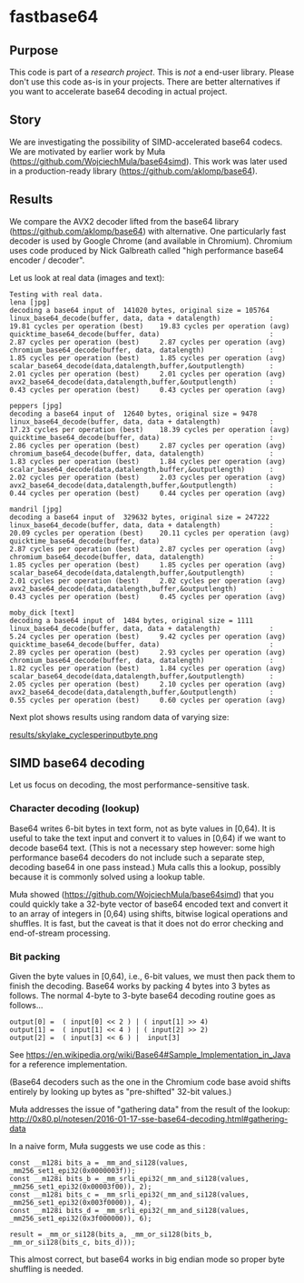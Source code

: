# fastbase64

## Purpose

This code is part of a *research project*.
This is *not* a end-user library. Please don't use this code
as-is in your projects. There are better alternatives
if you want to accelerate base64 decoding in actual project.


## Story


We are investigating the possibility of SIMD-accelerated base64 codecs. We are motivated by earlier work by Muła  (https://github.com/WojciechMula/base64simd). This work was later used in a production-ready library (https://github.com/aklomp/base64).


## Results

We compare the AVX2 decoder lifted from the base64 library (https://github.com/aklomp/base64) with alternative. One particularly fast decoder is used by Google Chrome (and available in Chromium). Chromium uses code produced by Nick Galbreath  called "high performance base64 encoder / decoder".

Let us look at real data (images and text):

```
Testing with real data.
lena [jpg]
decoding a base64 input of  141020 bytes, original size = 105764
linux_base64_decode(buffer, data, data + datalength)        	:  19.81 cycles per operation (best) 	19.83 cycles per operation (avg)
quicktime_base64_decode(buffer, data)                       	:  2.87 cycles per operation (best) 	2.87 cycles per operation (avg)
chromium_base64_decode(buffer, data, datalength)            	:  1.85 cycles per operation (best) 	1.85 cycles per operation (avg)
scalar_base64_decode(data,datalength,buffer,&outputlength)  	:  2.01 cycles per operation (best) 	2.01 cycles per operation (avg)
avx2_base64_decode(data,datalength,buffer,&outputlength)    	:  0.43 cycles per operation (best) 	0.43 cycles per operation (avg)

peppers [jpg]
decoding a base64 input of  12640 bytes, original size = 9478
linux_base64_decode(buffer, data, data + datalength)        	:  17.23 cycles per operation (best) 	18.39 cycles per operation (avg)
quicktime_base64_decode(buffer, data)                       	:  2.86 cycles per operation (best) 	2.87 cycles per operation (avg)
chromium_base64_decode(buffer, data, datalength)            	:  1.83 cycles per operation (best) 	1.84 cycles per operation (avg)
scalar_base64_decode(data,datalength,buffer,&outputlength)  	:  2.02 cycles per operation (best) 	2.03 cycles per operation (avg)
avx2_base64_decode(data,datalength,buffer,&outputlength)    	:  0.44 cycles per operation (best) 	0.44 cycles per operation (avg)

mandril [jpg]
decoding a base64 input of  329632 bytes, original size = 247222
linux_base64_decode(buffer, data, data + datalength)        	:  20.09 cycles per operation (best) 	20.11 cycles per operation (avg)
quicktime_base64_decode(buffer, data)                       	:  2.87 cycles per operation (best) 	2.87 cycles per operation (avg)
chromium_base64_decode(buffer, data, datalength)            	:  1.85 cycles per operation (best) 	1.85 cycles per operation (avg)
scalar_base64_decode(data,datalength,buffer,&outputlength)  	:  2.01 cycles per operation (best) 	2.02 cycles per operation (avg)
avx2_base64_decode(data,datalength,buffer,&outputlength)    	:  0.43 cycles per operation (best) 	0.45 cycles per operation (avg)

moby_dick [text]
decoding a base64 input of  1484 bytes, original size = 1111
linux_base64_decode(buffer, data, data + datalength)        	:  5.24 cycles per operation (best) 	9.42 cycles per operation (avg)
quicktime_base64_decode(buffer, data)                       	:  2.89 cycles per operation (best) 	2.93 cycles per operation (avg)
chromium_base64_decode(buffer, data, datalength)            	:  1.82 cycles per operation (best) 	1.84 cycles per operation (avg)
scalar_base64_decode(data,datalength,buffer,&outputlength)  	:  2.05 cycles per operation (best) 	2.10 cycles per operation (avg)
avx2_base64_decode(data,datalength,buffer,&outputlength)    	:  0.55 cycles per operation (best) 	0.60 cycles per operation (avg)
```

Next plot shows results using random data of varying size:

[results/skylake_cyclesperinputbyte.png](results/skylake_cyclesperinputbyte.png)


## SIMD base64 decoding

Let us focus on decoding, the most performance-sensitive task.

### Character decoding (lookup)

Base64 writes 6-bit bytes in text form, not as byte values in [0,64). It is useful to take the text input and convert it to values in [0,64) if we want to decode base64 text. (This is not a necessary step however: some high performance base64 decoders do not include such a separate step, decoding base64 in one pass instead.) Muła calls this a lookup, possibly because it is commonly solved using a lookup table.

Muła showed (https://github.com/WojciechMula/base64simd) that you could quickly take a 32-byte vector of base64 encoded text and convert it to an array of integers in [0,64) using shifts, bitwise logical operations and shuffles. It is fast, but the caveat is that it does not do error checking and end-of-stream processing.

### Bit packing

Given the byte values in [0,64), i.e., 6-bit values, we must then pack them to finish the decoding. Base64 works by packing 4 bytes into 3 bytes as follows. The normal 4-byte to 3-byte base64 decoding routine goes as follows...

```
output[0] =  ( input[0] << 2 ) | ( input[1] >> 4)
output[1] =  ( input[1] << 4 ) | ( input[2] >> 2)
output[2] =  ( input[3] << 6 ) |  input[3]
```

See https://en.wikipedia.org/wiki/Base64#Sample_Implementation_in_Java for a reference implementation.

(Base64 decoders such as the one in the Chromium code base avoid shifts entirely by looking up bytes as "pre-shifted" 32-bit values.)


Muła addresses the issue of "gathering data" from the result of the lookup:
http://0x80.pl/notesen/2016-01-17-sse-base64-decoding.html#gathering-data


In a naive form, Muła suggests we use code as this :

```
const __m128i bits_a = _mm_and_si128(values, _mm256_set1_epi32(0x0000003f));
const __m128i bits_b = _mm_srli_epi32(_mm_and_si128(values, _mm256_set1_epi32(0x00003f00)), 2);
const __m128i bits_c = _mm_srli_epi32(_mm_and_si128(values, _mm256_set1_epi32(0x003f0000)), 4);
const __m128i bits_d = _mm_srli_epi32(_mm_and_si128(values, _mm256_set1_epi32(0x3f000000)), 6);

result = _mm_or_si128(bits_a, _mm_or_si128(bits_b, _mm_or_si128(bits_c, bits_d)));
```

This almost correct, but base64 works in big endian mode so proper byte shuffling is needed.
